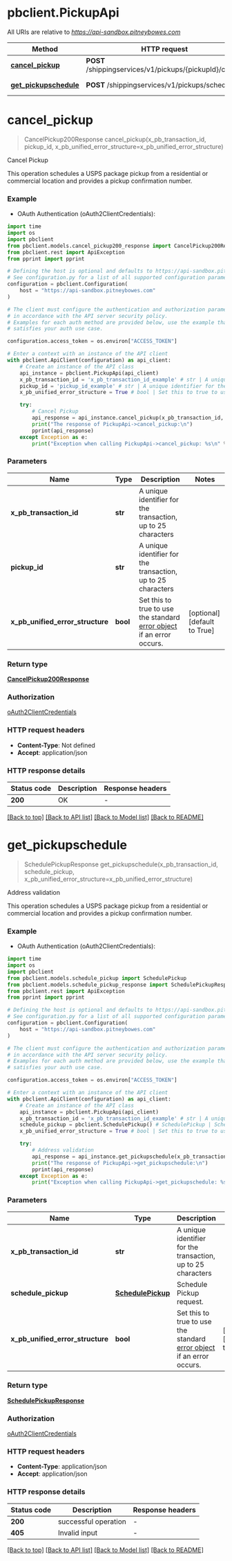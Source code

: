 # pbclient.PickupApi

All URIs are relative to *https://api-sandbox.pitneybowes.com*

Method | HTTP request | Description
------------- | ------------- | -------------
[**cancel_pickup**](PickupApi.md#cancel_pickup) | **POST** /shippingservices/v1/pickups/{pickupId}/cancel | Cancel Pickup
[**get_pickupschedule**](PickupApi.md#get_pickupschedule) | **POST** /shippingservices/v1/pickups/schedule | Address validation


# **cancel_pickup**
> CancelPickup200Response cancel_pickup(x_pb_transaction_id, pickup_id, x_pb_unified_error_structure=x_pb_unified_error_structure)

Cancel Pickup

This operation schedules a USPS package pickup from a residential or commercial location and provides a pickup confirmation number.

### Example

* OAuth Authentication (oAuth2ClientCredentials):
```python
import time
import os
import pbclient
from pbclient.models.cancel_pickup200_response import CancelPickup200Response
from pbclient.rest import ApiException
from pprint import pprint

# Defining the host is optional and defaults to https://api-sandbox.pitneybowes.com
# See configuration.py for a list of all supported configuration parameters.
configuration = pbclient.Configuration(
    host = "https://api-sandbox.pitneybowes.com"
)

# The client must configure the authentication and authorization parameters
# in accordance with the API server security policy.
# Examples for each auth method are provided below, use the example that
# satisfies your auth use case.

configuration.access_token = os.environ["ACCESS_TOKEN"]

# Enter a context with an instance of the API client
with pbclient.ApiClient(configuration) as api_client:
    # Create an instance of the API class
    api_instance = pbclient.PickupApi(api_client)
    x_pb_transaction_id = 'x_pb_transaction_id_example' # str | A unique identifier for the transaction, up to 25 characters
    pickup_id = 'pickup_id_example' # str | A unique identifier for the transaction, up to 25 characters
    x_pb_unified_error_structure = True # bool | Set this to true to use the standard [error object](https://shipping.pitneybowes.com/reference/error-object.html#standard-error-object) if an error occurs. (optional) (default to True)

    try:
        # Cancel Pickup
        api_response = api_instance.cancel_pickup(x_pb_transaction_id, pickup_id, x_pb_unified_error_structure=x_pb_unified_error_structure)
        print("The response of PickupApi->cancel_pickup:\n")
        pprint(api_response)
    except Exception as e:
        print("Exception when calling PickupApi->cancel_pickup: %s\n" % e)
```


### Parameters

Name | Type | Description  | Notes
------------- | ------------- | ------------- | -------------
 **x_pb_transaction_id** | **str**| A unique identifier for the transaction, up to 25 characters | 
 **pickup_id** | **str**| A unique identifier for the transaction, up to 25 characters | 
 **x_pb_unified_error_structure** | **bool**| Set this to true to use the standard [error object](https://shipping.pitneybowes.com/reference/error-object.html#standard-error-object) if an error occurs. | [optional] [default to True]

### Return type

[**CancelPickup200Response**](CancelPickup200Response.md)

### Authorization

[oAuth2ClientCredentials](../README.md#oAuth2ClientCredentials)

### HTTP request headers

 - **Content-Type**: Not defined
 - **Accept**: application/json

### HTTP response details
| Status code | Description | Response headers |
|-------------|-------------|------------------|
**200** | OK |  -  |

[[Back to top]](#) [[Back to API list]](../README.md#documentation-for-api-endpoints) [[Back to Model list]](../README.md#documentation-for-models) [[Back to README]](../README.md)

# **get_pickupschedule**
> SchedulePickupResponse get_pickupschedule(x_pb_transaction_id, schedule_pickup, x_pb_unified_error_structure=x_pb_unified_error_structure)

Address validation

This operation schedules a USPS package pickup from a residential or commercial location and provides a pickup confirmation number.

### Example

* OAuth Authentication (oAuth2ClientCredentials):
```python
import time
import os
import pbclient
from pbclient.models.schedule_pickup import SchedulePickup
from pbclient.models.schedule_pickup_response import SchedulePickupResponse
from pbclient.rest import ApiException
from pprint import pprint

# Defining the host is optional and defaults to https://api-sandbox.pitneybowes.com
# See configuration.py for a list of all supported configuration parameters.
configuration = pbclient.Configuration(
    host = "https://api-sandbox.pitneybowes.com"
)

# The client must configure the authentication and authorization parameters
# in accordance with the API server security policy.
# Examples for each auth method are provided below, use the example that
# satisfies your auth use case.

configuration.access_token = os.environ["ACCESS_TOKEN"]

# Enter a context with an instance of the API client
with pbclient.ApiClient(configuration) as api_client:
    # Create an instance of the API class
    api_instance = pbclient.PickupApi(api_client)
    x_pb_transaction_id = 'x_pb_transaction_id_example' # str | A unique identifier for the transaction, up to 25 characters
    schedule_pickup = pbclient.SchedulePickup() # SchedulePickup | Schedule Pickup request.
    x_pb_unified_error_structure = True # bool | Set this to true to use the standard [error object](https://shipping.pitneybowes.com/reference/error-object.html#standard-error-object) if an error occurs. (optional) (default to True)

    try:
        # Address validation
        api_response = api_instance.get_pickupschedule(x_pb_transaction_id, schedule_pickup, x_pb_unified_error_structure=x_pb_unified_error_structure)
        print("The response of PickupApi->get_pickupschedule:\n")
        pprint(api_response)
    except Exception as e:
        print("Exception when calling PickupApi->get_pickupschedule: %s\n" % e)
```


### Parameters

Name | Type | Description  | Notes
------------- | ------------- | ------------- | -------------
 **x_pb_transaction_id** | **str**| A unique identifier for the transaction, up to 25 characters | 
 **schedule_pickup** | [**SchedulePickup**](SchedulePickup.md)| Schedule Pickup request. | 
 **x_pb_unified_error_structure** | **bool**| Set this to true to use the standard [error object](https://shipping.pitneybowes.com/reference/error-object.html#standard-error-object) if an error occurs. | [optional] [default to True]

### Return type

[**SchedulePickupResponse**](SchedulePickupResponse.md)

### Authorization

[oAuth2ClientCredentials](../README.md#oAuth2ClientCredentials)

### HTTP request headers

 - **Content-Type**: application/json
 - **Accept**: application/json

### HTTP response details
| Status code | Description | Response headers |
|-------------|-------------|------------------|
**200** | successful operation |  -  |
**405** | Invalid input |  -  |

[[Back to top]](#) [[Back to API list]](../README.md#documentation-for-api-endpoints) [[Back to Model list]](../README.md#documentation-for-models) [[Back to README]](../README.md)

